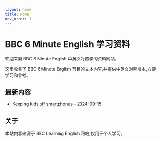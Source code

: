 ```yaml
---
layout: home
title: Home
nav_order: 1
---
```


# BBC 6 Minute English 学习资料

欢迎来到 BBC 6 Minute English 中英文对照学习资料网站。

这里收集了 BBC 6 Minute English 节目的文本内容,并提供中英文对照版本,方便学习和参考。

## 最新内容

- [Keeping kids off smartphones](episodes/2024-09-15-keeping-kids-off-smartphones.md) - 2024-09-15

## 关于

本站内容来源于 BBC Learning English 网站,仅用于个人学习。
